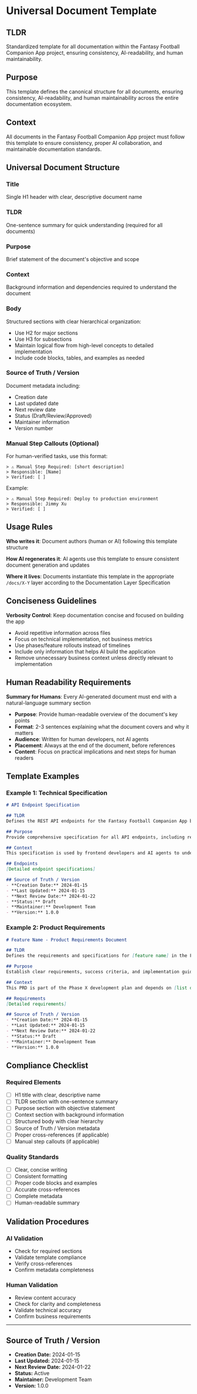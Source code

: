 # Universal Document Template

## TLDR

Standardized template for all documentation within the Fantasy Football Companion App project, ensuring consistency, AI-readability, and human maintainability.

## Purpose

This template defines the canonical structure for all documents, ensuring consistency, AI-readability, and human maintainability across the entire documentation ecosystem.

## Context

All documents in the Fantasy Football Companion App project must follow this template to ensure consistency, proper AI collaboration, and maintainable documentation standards.

## Universal Document Structure

### Title
Single H1 header with clear, descriptive document name

### TLDR
One-sentence summary for quick understanding (required for all documents)

### Purpose
Brief statement of the document's objective and scope

### Context
Background information and dependencies required to understand the document

### Body
Structured sections with clear hierarchical organization:
- Use H2 for major sections
- Use H3 for subsections
- Maintain logical flow from high-level concepts to detailed implementation
- Include code blocks, tables, and examples as needed

### Source of Truth / Version
Document metadata including:
- Creation date
- Last updated date
- Next review date
- Status (Draft/Review/Approved)
- Maintainer information
- Version number

### Manual Step Callouts (Optional)
For human-verified tasks, use this format:
```
> ⚠️ Manual Step Required: [short description]  
> Responsible: [Name]  
> Verified: [ ]
```

Example:
```
> ⚠️ Manual Step Required: Deploy to production environment
> Responsible: Jimmy Xu  
> Verified: [ ]
```

## Usage Rules

**Who writes it**: Document authors (human or AI) following this template structure

**How AI regenerates it**: AI agents use this template to ensure consistent document generation and updates

**Where it lives**: Documents instantiate this template in the appropriate `/docs/X-Y` layer according to the Documentation Layer Specification

## Conciseness Guidelines

**Verbosity Control**: Keep documentation concise and focused on building the app
- Avoid repetitive information across files
- Focus on technical implementation, not business metrics
- Use phases/feature rollouts instead of timelines
- Include only information that helps AI build the application
- Remove unnecessary business context unless directly relevant to implementation

## Human Readability Requirements

**Summary for Humans**: Every AI-generated document must end with a natural-language summary section
- **Purpose**: Provide human-readable overview of the document's key points
- **Format**: 2-3 sentences explaining what the document covers and why it matters
- **Audience**: Written for human developers, not AI agents
- **Placement**: Always at the end of the document, before references
- **Content**: Focus on practical implications and next steps for human readers

## Template Examples

### Example 1: Technical Specification
```markdown
# API Endpoint Specification

## TLDR
Defines the REST API endpoints for the Fantasy Football Companion App backend services.

## Purpose
Provide comprehensive specification for all API endpoints, including request/response formats, authentication, and error handling.

## Context
This specification is used by frontend developers and AI agents to understand how to interact with the backend services.

## Endpoints
[Detailed endpoint specifications]

## Source of Truth / Version
- **Creation Date:** 2024-01-15
- **Last Updated:** 2024-01-15
- **Next Review Date:** 2024-01-22
- **Status:** Draft
- **Maintainer:** Development Team
- **Version:** 1.0.0
```

### Example 2: Product Requirements
```markdown
# Feature Name - Product Requirements Document

## TLDR
Defines the requirements and specifications for [feature name] in the Fantasy Football Companion App.

## Purpose
Establish clear requirements, success criteria, and implementation guidelines for [feature name].

## Context
This PRD is part of the Phase X development plan and depends on [list dependencies].

## Requirements
[Detailed requirements]

## Source of Truth / Version
- **Creation Date:** 2024-01-15
- **Last Updated:** 2024-01-15
- **Next Review Date:** 2024-01-22
- **Status:** Draft
- **Maintainer:** Development Team
- **Version:** 1.0.0
```

## Compliance Checklist

### Required Elements
- [ ] H1 title with clear, descriptive name
- [ ] TLDR section with one-sentence summary
- [ ] Purpose section with objective statement
- [ ] Context section with background information
- [ ] Structured body with clear hierarchy
- [ ] Source of Truth / Version metadata
- [ ] Proper cross-references (if applicable)
- [ ] Manual step callouts (if applicable)

### Quality Standards
- [ ] Clear, concise writing
- [ ] Consistent formatting
- [ ] Proper code blocks and examples
- [ ] Accurate cross-references
- [ ] Complete metadata
- [ ] Human-readable summary

## Validation Procedures

### AI Validation
- Check for required sections
- Validate template compliance
- Verify cross-references
- Confirm metadata completeness

### Human Validation
- Review content accuracy
- Check for clarity and completeness
- Validate technical accuracy
- Confirm business requirements

---

## Source of Truth / Version

- **Creation Date:** 2024-01-15
- **Last Updated:** 2024-01-15
- **Next Review Date:** 2024-01-22
- **Status:** Active
- **Maintainer:** Development Team
- **Version:** 1.0.0
